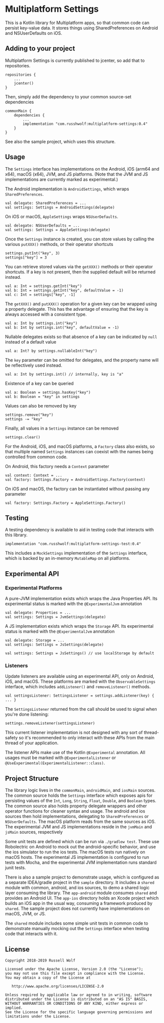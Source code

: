 # Multiplatform Settings

This is a Kotlin library for Multiplatform apps, so that common code can persist key-value data. It stores things using SharedPreferences on Android and NSUserDefaults on iOS. 

## Adding to your project
Multiplatform Settings is currently published to jcenter, so add that to repositories.

    repositories {
        ...
        jcenter()
    }

Then, simply add the dependency to your common source-set dependencies

    commonMain {
        dependencies {
            ...
            implementation "com.russhwolf:multiplatform-settings:0.4"
        }
    }
    
See also the sample project, which uses this structure.

## Usage

The `Settings` interface has implementations on the Android, iOS (arm64 and x64), macOS (x64), JVM, and JS platforms. (Note that the JVM and JS implementations are currently marked as experimental.)

The Android implementation is `AndroidSettings`, which wraps `SharedPreferences`.

    val delegate: SharedPreferences = ...
    val settings: Settings = AndroidSettings(delegate)

On iOS or macOS, `AppleSettings` wraps `NSUserDefaults`.

    val delegate: NSUserDefaults = ...
    val settings: Settings = AppleSettings(delegate)
        
Once the `Settings` instance is created, you can store values by calling the various `putXXX()` methods, or their operator shortcuts

    settings.putInt("key", 3)
    settings["key"] = 3
    
You can retrieve stored values via the `getXXX()` methods or their operator shortcuts. If a key is not present, then the supplied default will be returned instead.

    val a: Int = settings.getInt("key")
    val b: Int = settings.getInt("key", defaultValue = -1) 
    val c: Int = settings["key", -1]
    
The `getXXX()` and `putXXX()` operation for a given key can be wrapped using a property delegate. This has the advantage of ensuring that the key is always accessed with a consistent type.

    val a: Int by settings.int("key")
    val b: Int by settings.int("key", defaultValue = -1)
    
Nullable delegates exists so that absence of a key can be indicated by `null` instead of a default value
    
    val a: Int? by settings.nullableInt("key")
    
The `key` parameter can be omitted for delegates, and the property name will be reflectively used instead.

    val a: Int by settings.int() // internally, key is "a"
    
Existence of a key can be queried
     
    val a: Boolean = settings.hasKey("key")
    val b: Boolean = "key" in settings
     
 Values can also be removed by key
  
    settings.remove("key")
    settings -= "key"  
  
 Finally, all values in a `Settings` instance can be removed
      
    settings.clear()

For the Android, iOS, and macOS platforms, a `Factory` class also exists, so that multiple named `Settings` instances can coexist with the names being controlled from common code.

On Android, this factory needs a `Context` parameter

    val context: Context = ...
    val factory: Settings.Factory = AndroidSettings.Factory(context)
    
On iOS and macOS, the factory can be instantiated without passing any parameter

    val factory: Settings.Factory = AppleSettings.Factory()
    
## Testing

A testing dependency is available to aid in testing code that interacts with this library.

    implementation "com.russhwolf:multiplatform-settings-test:0.4"
    
This includes a `MockSettings` implementation of the `Settings` interface, which is backed by an in-memory `MutableMap` on all platforms.
    
## Experimental API

### Experimental Platforms

A pure-JVM implementation exists which wraps the Java Properties API. Its experimental status is marked with the `@ExperimentalJvm` annotation

    val delegate: Properties = ...
    val settings: Settings = JvmSettings(delegate)
    
A JS implementation exists which wraps the `Storage` API. Its experimental status is marked with the `@ExperimentalJvm` annotation

    val delegate: Storage = ...
    val settings: Settings = JsSettings(delegate)
    
    val settings: Settings = JsSettings() // use localStorage by default
    
### Listeners

Update listeners are available using an experimental API, only on Android, iOS, and macOS. These platforms are marked with the `ObservableSettings` interface, which includes `addListener()` and `removeListener()` methods.

    val settingsListener: SettingsListener = settings.addListener(key) { ... }
    
The `SettingsListener` returned from the call should be used to signal when you're done listening:

    settings.removeListener(settingsListener)
    
This current listener implementation is not designed with any sort of thread-safety so it's recommended to only interact with these APIs from the main thread of your application.

The listener APIs make use of the Kotlin `@Experimental` annotation. All usages must be marked with `@ExperimentalListener` or `@UseExperimental(ExperimentalListener::class)`.

## Project Structure
The library logic lives in the `commonMain`, `androidMain`, and `iosMain` sources. The common source holds the `Settings` interface which exposes apis for persisting values of the `Int`, `Long`, `String`, `Float`, `Double`, and `Boolean` types. The common source also holds property delegate wrappers and other operator functions for cleaner syntax and usage. The android and ios sources then hold implementations, delegating to `SharedPreferences` or `NSUserDefaults`. The macOS platform reads from the same sources as iOS. The experimental JVM and JS implementations reside in the `jvmMain` and `jsMain` sources, respectively

Some unit tests are defined which can be run via `./gradlew test`. These use Robolectric on Android to mock out the android-specific behavior, and use the ios simulator to run the ios tests. The macOS tests run natively on macOS hosts. The experimental JS implementation is configured to run tests with Mocha, and the experimental JVM implementation runs standard junit tests.

There is also a sample project to demonstrate usage, which is configured as a separate IDEA/gradle project in the `sample` directory. It includes a `shared` module with common, android, and ios sources, to demo a shared logic layer consuming the library. The `app-android` module consumes `shared` and provides an Android UI. The `app-ios` directory holds an Xcode project which builds an iOS app in the usual way, consuming a framework produced by `shared`. The sample project does not currently have implementations on macOS, JVM, or JS.
 
 The `shared` module includes some simple unit tests in common code to demonstrate manually mocking out the `Settings` interface when testing code that interacts with it.

## License
        
    Copyright 2018-2019 Russell Wolf
    
    Licensed under the Apache License, Version 2.0 (the "License");
    you may not use this file except in compliance with the License.
    You may obtain a copy of the License at
    
       http://www.apache.org/licenses/LICENSE-2.0
    
    Unless required by applicable law or agreed to in writing, software
    distributed under the License is distributed on an "AS IS" BASIS,
    WITHOUT WARRANTIES OR CONDITIONS OF ANY KIND, either express or implied.
    See the License for the specific language governing permissions and
    limitations under the License.
